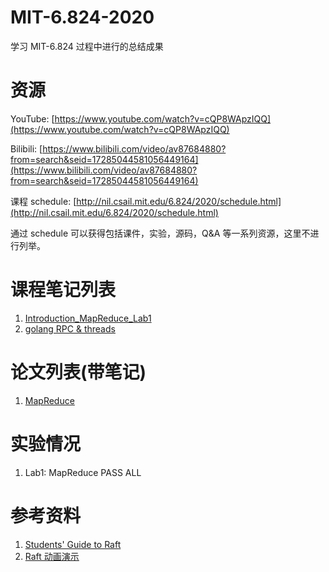 # MIT-6.824-2020
学习 MIT-6.824 过程中进行的总结成果

# 资源
YouTube: [https://www.youtube.com/watch?v=cQP8WApzIQQ](https://www.youtube.com/watch?v=cQP8WApzIQQ)

Bilibili: [https://www.bilibili.com/video/av87684880?from=search&seid=17285044581056449164](https://www.bilibili.com/video/av87684880?from=search&seid=17285044581056449164)

课程 schedule: [http://nil.csail.mit.edu/6.824/2020/schedule.html](http://nil.csail.mit.edu/6.824/2020/schedule.html)

通过 schedule 可以获得包括课件，实验，源码，Q&A 等一系列资源，这里不进行列举。

# 课程笔记列表

1. [Introduction_MapReduce_Lab1](https://github.com/nercoeus/MIT-6.824-2020-Distributed-Systems/blob/master/StudyNotes/%E7%AC%AC%E4%B8%80%E8%8A%82:Introduction_MapReduce_Lab1.md)
2. [golang RPC & threads](https://github.com/nercoeus/MIT-6.824-2020-Distributed-Systems/blob/master/StudyNotes/%E7%AC%AC%E4%BA%8C%E8%8A%82:RPC%26threads.md)

# 论文列表(带笔记)

1. [MapReduce](https://github.com/nercoeus/MIT-6.824-2020-Distributed-Systems/blob/master/Documents/mapreduce.pdf)


# 实验情况

1. Lab1: MapReduce PASS ALL

# 参考资料

1. [Students' Guide to Raft](https://thesquareplanet.com/blog/students-guide-to-raft/)
2. [Raft 动画演示](http://thesecretlivesofdata.com/raft/)
